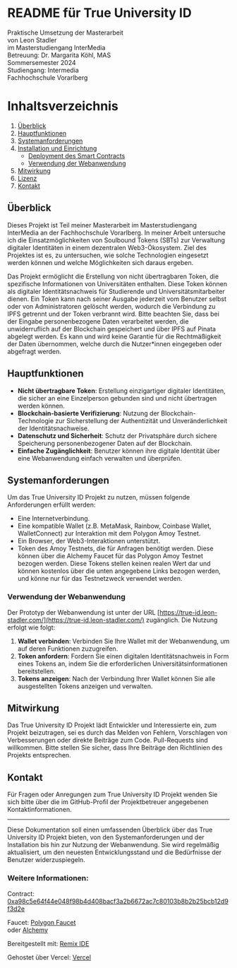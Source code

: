 # README für True University ID
Praktische Umsetzung der Masterarbeit  
von Leon Stadler  
im Masterstudiengang InterMedia  
Betreuung: Dr. Margarita Köhl, MAS  
Sommersemester 2024  
Studiengang: Intermedia  
Fachhochschule Vorarlberg

# Inhaltsverzeichnis

1. [Überblick](#überblick)
2. [Hauptfunktionen](#hauptfunktionen)
3. [Systemanforderungen](#systemanforderungen)
4. [Installation und Einrichtung](#installation-und-einrichtung)
   - [Deployment des Smart Contracts](#deployment-des-smart-contracts)
   - [Verwendung der Webanwendung](#verwendung-der-webanwendung)
5. [Mitwirkung](#mitwirkung)
6. [Lizenz](#lizenz)
7. [Kontakt](#kontakt)

## Überblick
Dieses Projekt ist Teil meiner Masterarbeit im Masterstudiengang InterMedia an der Fachhochschule Vorarlberg. In meiner Arbeit untersuche ich die Einsatzmöglichkeiten von Soulbound Tokens (SBTs) zur Verwaltung digitaler Identitäten in einem dezentralen Web3-Ökosystem.
Ziel des Projektes ist es, zu untersuchen, wie solche Technologien eingesetzt werden können und welche Möglichkeiten sich daraus ergeben.

Das Projekt ermöglicht die Erstellung von nicht übertragbaren Token, die spezifische Informationen von Universitäten enthalten. Diese Token können als digitaler Identitätsnachweis für Studierende und Universitätsmitarbeiter dienen. Ein Token kann nach seiner Ausgabe jederzeit vom Benutzer selbst oder von Administratoren gelöscht werden, wodurch die Verbindung zu IPFS getrennt und der Token verbrannt wird. Bitte beachten Sie, dass bei der Eingabe personenbezogene Daten verarbeitet werden, die unwiderruflich auf der Blockchain gespeichert und über IPFS auf Pinata abgelegt werden.
Es kann und wird keine Garantie für die Rechtmäßigkeit der Daten übernommen, welche durch die Nutzer*innen eingegeben oder abgefragt werden. 

## Hauptfunktionen
- **Nicht übertragbare Token**: Erstellung einzigartiger digitaler Identitäten, die sicher an eine Einzelperson gebunden sind und nicht übertragen werden können.
- **Blockchain-basierte Verifizierung**: Nutzung der Blockchain-Technologie zur Sicherstellung der Authentizität und Unveränderlichkeit der Identitätsnachweise.
- **Datenschutz und Sicherheit**: Schutz der Privatsphäre durch sichere Speicherung personenbezogener Daten auf der Blockchain.
- **Einfache Zugänglichkeit**: Benutzer können ihre digitale Identität über eine Webanwendung einfach verwalten und überprüfen.

## Systemanforderungen
Um das True University ID Projekt zu nutzen, müssen folgende Anforderungen erfüllt werden:
- Eine Internetverbindung.
- Eine kompatible Wallet (z.B. MetaMask, Rainbow, Coinbase Wallet, WalletConnect) zur Interaktion mit dem Polygon Amoy Testnet.
- Ein Browser, der Web3-Interaktionen unterstützt.
- Token des Amoy Testnets, die für Anfragen benötigt werden. Diese können über die Alchemy Faucet für das Polygon Amoy Testnet bezogen werden. Diese Tokens stellen keinen realen Wert dar und können kostenlos über die unten angegebene Links bezogen werden, und könne nur für das Testnetzweck verwendet werden.

### Verwendung der Webanwendung
Der Prototyp der Webanwendung ist unter der URL [https://true-id.leon-stadler.com/](https://true-id.leon-stadler.com/) zugänglich. Die Nutzung erfolgt wie folgt:
1. **Wallet verbinden**: Verbinden Sie Ihre Wallet mit der Webanwendung, um auf deren Funktionen zuzugreifen.
2. **Token anfordern**: Fordern Sie einen digitalen Identitätsnachweis in Form eines Tokens an, indem Sie die erforderlichen Universitätsinformationen bereitstellen.
3. **Tokens anzeigen**: Nach der Verbindung Ihrer Wallet können Sie alle ausgestellten Tokens anzeigen und verwalten.

## Mitwirkung
Das True University ID Projekt lädt Entwickler und Interessierte ein, zum Projekt beizutragen, sei es durch das Melden von Fehlern, Vorschlagen von Verbesserungen oder direkte Beiträge zum Code. Pull-Requests sind willkommen. Bitte stellen Sie sicher, dass Ihre Beiträge den Richtlinien des Projekts entsprechen.

## Kontakt
Für Fragen oder Anregungen zum True University ID Projekt wenden Sie sich bitte über die im GitHub-Profil der Projektbetreuer angegebenen Kontaktinformationen.

---

Diese Dokumentation soll einen umfassenden Überblick über das True University ID Projekt bieten, von den Systemanforderungen und der Installation bis hin zur Nutzung der Webanwendung. Sie wird regelmäßig aktualisiert, um den neuesten Entwicklungsstand und die Bedürfnisse der Benutzer widerzuspiegeln.

### Weitere Informationen:

Contract: [0xa98c5e64f44e048f98b4d408bacf3a2b6672ac7c80103b8b2b25bcb12d9f3d2e](https://www.oklink.com/de/amoy/tx/0xa98c5e64f44e048f98b4d408bacf3a2b6672ac7c80103b8b2b25bcb12d9f3d2e)

Faucet: [Polygon Faucet](https://faucet.polygon.technology/)  
oder [Alchemy](https://www.alchemy.com/faucets/polygon-amoy)

Bereitgestellt mit: [Remix IDE](https://remix.ethereum.org/)

Gehostet über Vercel: [Vercel](https://vercel.com/)
